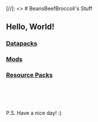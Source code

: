 [//]: <> # BeansBeefBroccoli's Stuff

## Hello, World!

### [Datapacks](datapacks)

### [Mods](mods)

### [Resource Packs](resource-packs)
\
\
\
\
P.S.
Have a nice day! :)
